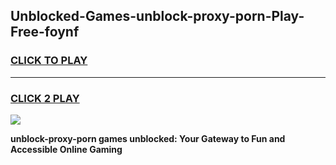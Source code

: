 
## Unblocked-Games-unblock-proxy-porn-Play-Free-foynf
<h3>
<a href="https://premium76.site?title=unblock-proxy-porn&ref=20M">CLICK TO PLAY</a></h3>
<hr>

<h3>
<a href="https://premium76.site?title=unblock-proxy-porn&ref=20M">CLICK 2 PLAY</a>
  
</h3>

<a href="https://premium76.site?title=unblock-proxy-porn&ref=19M"><img src="https://clearcache.store/games.png"></a>


**unblock-proxy-porn games unblocked: Your Gateway to Fun and Accessible Online Gaming**
